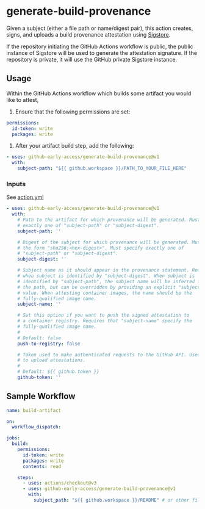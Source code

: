 # generate-build-provenance

Given a subject (either a file path or name/digest pair), this action creates,
signs, and uploads a build provenance attestation using [Sigstore][1].

If the repository initiating the GitHub Actions workflow is public, the public
instance of Sigstore will be used to generate the attestation signature. If the
repository is private, it will use the GitHub private Sigstore instance.

## Usage

Within the GitHub Actions workflow which builds some artifact you would like to attest,

1. Ensure that the following permissions are set:

```yaml
permissions:
  id-token: write
  packages: write
```

1. After your artifact build step, add the following:

```yaml
- uses: github-early-access/generate-build-provenance@v1
  with:
    subject-path: "${{ github.workspace }}/PATH_TO_YOUR_FILE_HERE"
```

### Inputs

See [action.yml](action.yml)

```yaml
- uses: github-early-access/generate-build-provenance@v1
  with:
    # Path to the artifact for which provenance will be generated. Must specify
    # exactly one of "subject-path" or "subject-digest".
    subject-path: ''

    # Digest of the subject for which provenance will be generated. Must be in
    # the form "sha256:<hex-digest>". Must specify exactly one of
    # "subject-path" or "subject-digest".
    subject-digest: ''

    # Subject name as it should appear in the provenance statement. Required
    # when subject is identified by "subject-digest". When subject is
    # identified by "subject-path", the subject name will be inferred from
    # the path, but can be overridden by providing an explicit "subject-name"
    # value. When attesting container images, the name should be the
    # fully-qualified image name.
    subject-name: ''

    # Set this option if you want to push the signed attestation to
    # a container registry. Requires that "subject-name" specify the
    # fully-qualified image name.
    #
    # Default: false
    push-to-registry: false

    # Token used to make authenticated requests to the GitHub API. Used
    # to upload attestations.
    #
    # Default: ${{ github.token }}
    github-token: ''
```

## Sample Workflow

```yaml
name: build-artifact

on:
  workflow_dispatch:

jobs:
  build:
    permissions:
      id-token: write
      packages: write
      contents: read

    steps:
      - uses: actions/checkout@v3
      - uses: github-early-access/generate-build-provenance@v1
        with:
          subject_path: "${{ github.workspace }}/README" # or other file here
```

[1]: https://www.sigstore.dev/
